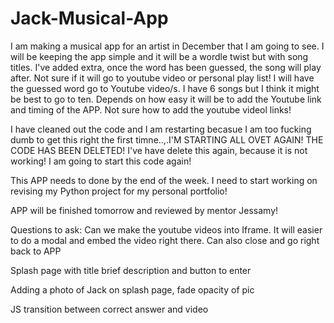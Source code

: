 # Jack-Musical-App
I am making a musical app for an artist in December that I am going to see. I will be keeping the app simple and it will be a wordle twist but with song titles.
I've added extra, once the word has been guessed, the song will play after. Not sure if it will go to youtube video or personal play list!
I will have the guessed word go to Youtube video/s. I have 6 songs but I think it might be best to go to ten. Depends on how easy it will be to add the Youtube link and timing of the APP.
Not sure how to add the youtube videol links!

I have cleaned out the code and I am restarting becasue I am too fucking dumb to get this right the first timne..,.I'M STARTING ALL OVET AGAIN! THE CODE HAS BEEN DELETED!
I've have delete this again, because it is not working! I am going to start this code again!

This APP needs to done by the end of the week. I need to start working on revising my Python project for my personal portfolio!

APP will be finished tomorrow and reviewed by mentor Jessamy!

Questions to ask:  Can we make the youtube videos into Iframe. It will easier to do a modal and embed the video right there. Can also close and go right back to APP

Splash page with title brief description and button to enter

Adding a photo of Jack on splash page, fade opacity of pic

JS transition between correct answer and video
                   





